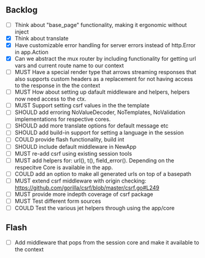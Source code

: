 ## Backlog
- [ ] Think about "base_page" functionality, making it ergonomic without inject
- [x] Think about translate
- [x] Have customizable error handling for server errors instead of http.Error in
      app.Action
- [x] Can we abstract the mux router by including functionality for getting url vars and
      current route name to our context
- [ ] MUST Have a special render type that arrows streaming responses that also supports
      custom headers as a replacement for not having access to the response in the
      the context
- [ ] MUST How about setting up dafault middleware and helpers, helpers now need access to the ctx.
- [ ] MUST Support setting csrf values in the the template
- [ ] SHOULD add erroring NoValueDecoder, NoTemplates, NoValidation implementations for 
      respective cores.
- [ ] SHOULD add more translate options for default message etc
- [ ] SHOULD add build-in support for setting a language in the session
- [ ] COULD provide flash functionality, build int
- [ ] SHOULD include default middleware in NewApp
- [ ] MUST re-add csrf using existing session tools
- [ ] MUST add helpers for: url(), t(), field_error(). Depending on the respecitve Core 
      is available in the app.
- [ ] COULD add an option to make all generated urls on top of a basepath
- [ ] MUST extend csrf middleware with origin checking: https://github.com/gorilla/csrf/blob/master/csrf.go#L249
- [ ] MUST provide more indepth coverage of csrf package
- [ ] MUST Test different form sources
- [ ] COULD Test the various jet helpers through using the app/core

## Flash 
- [ ] Add middleware that pops from the session core and make it available to the context